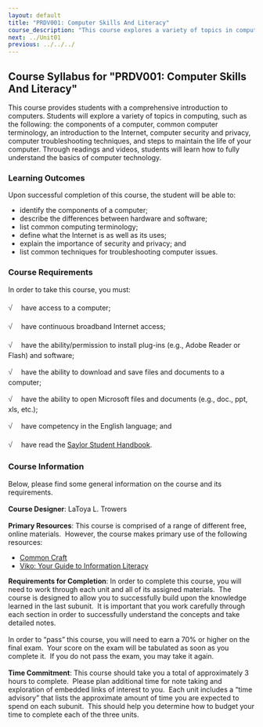 ```yaml
---
layout: default
title: "PRDV001: Computer Skills And Literacy"
course_description: "This course explores a variety of topics in computing, including the components of a computer, common computer terminology, an introduction to the Internet, computer security and privacy, computer troubleshooting techniques, and steps to maintain the life of your computer."
next: ../Unit01
previous: ../../../
---
```

Course Syllabus for "PRDV001: Computer Skills And Literacy"
-----------------------------------------------------------

This course provides students with a comprehensive introduction to
computers. Students will explore a variety of topics in computing, such
as the following: the components of a computer, common computer
terminology, an introduction to the Internet, computer security and
privacy, computer troubleshooting techniques, and steps to maintain the
life of your computer. Through readings and videos, students will learn
how to fully understand the basics of computer technology.

### Learning Outcomes

Upon successful completion of this course, the student will be able
to:  

-   identify the components of a computer;
-   describe the differences between hardware and software;
-   list common computing terminology;
-   define what the Internet is as well as its uses;
-   explain the importance of security and privacy; and
-   list common techniques for troubleshooting computer issues.

### Course Requirements

In order to take this course, you must:  
    
 <span
style="color: rgb(85, 85, 85); font-family: 'Myriad Pro', 'Gill Sans', 'Gill Sans MT', Calibri, sans-serif; font-size: 16px; line-height: 24px; text-align: left; -webkit-text-size-adjust: none; ">√
   </span>have access to a computer;  
  
 <span
style="color: rgb(85, 85, 85); font-family: 'Myriad Pro', 'Gill Sans', 'Gill Sans MT', Calibri, sans-serif; font-size: 16px; line-height: 24px; text-align: left; -webkit-text-size-adjust: none; ">√
   </span>have continuous broadband Internet access;  
  
 <span
style="color: rgb(85, 85, 85); font-family: 'Myriad Pro', 'Gill Sans', 'Gill Sans MT', Calibri, sans-serif; font-size: 16px; line-height: 24px; text-align: left; -webkit-text-size-adjust: none; ">√
   </span>have the ability/permission to install plug-ins (e.g., Adobe
Reader or Flash) and software;  
  
 <span
style="color: rgb(85, 85, 85); font-family: 'Myriad Pro', 'Gill Sans', 'Gill Sans MT', Calibri, sans-serif; font-size: 16px; line-height: 24px; text-align: left; -webkit-text-size-adjust: none; ">√
   </span>have the ability to download and save files and documents to a
computer;  
  
 <span
style="color: rgb(85, 85, 85); font-family: 'Myriad Pro', 'Gill Sans', 'Gill Sans MT', Calibri, sans-serif; font-size: 16px; line-height: 24px; text-align: left; -webkit-text-size-adjust: none; ">√
   </span>have the ability to open Microsoft files and documents (e.g.,
doc., ppt, xls, etc.);  
  
 <span
style="color: rgb(85, 85, 85); font-family: 'Myriad Pro', 'Gill Sans', 'Gill Sans MT', Calibri, sans-serif; font-size: 16px; line-height: 24px; text-align: left; -webkit-text-size-adjust: none; ">√
   </span>have competency in the English language; and  
  
 <span
style="color: rgb(85, 85, 85); font-family: 'Myriad Pro', 'Gill Sans', 'Gill Sans MT', Calibri, sans-serif; font-size: 16px; line-height: 24px; text-align: left; -webkit-text-size-adjust: none; ">√
   </span>have read the [Saylor Student
Handbook](http://www.saylor.org/site/wp-content/uploads/2012/05/Saylor-StudentHandbook.pdf).

### Course Information

Below, please find some general information on the course and its
requirements.  
    
 **Course Designer**: LaToya L. Trowers  
    
 **Primary Resources**: This course is comprised of a range of different
free, online materials.  However, the course makes primary use of the
following resources:  

-   [Common Craft](http://www.commoncraft.com/)
-   [Viko: Your Guide to Information
    Literacy](http://www.ntnu.no/viko/english/webpages/internet)

**Requirements for Completion**: In order to complete this course, you
will need to work through each unit and all of its assigned materials. 
The course is designed to allow you to successfully build upon the
knowledge learned in the last subunit.  It is important that you work
carefully through each section in order to successfully understand the
concepts and take detailed notes.   
    
 In order to “pass” this course, you will need to earn a 70% or higher
on the final exam.  Your score on the exam will be tabulated as soon as
you complete it.  If you do not pass the exam, you may take it again.  
    
 **Time Commitment**: This course should take you a total of
approximately 3 hours to complete.  Please plan additional time for note
taking and exploration of embedded links of interest to you.  Each unit
includes a “time advisory” that lists the approximate amount of time you
are expected to spend on each subunit.  This should help you determine
how to budget your time to complete each of the three units.  
    

